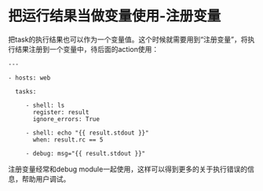 # 把运行结果当做变量使用-注册变量

把task的执行结果也可以作为一个变量值。这个时候就需要用到“注册变量”，将执行结果注册到一个变量中，待后面的action使用：

```
---

- hosts: web

  tasks:

     - shell: ls
       register: result
       ignore_errors: True

     - shell: echo "{{ result.stdout }}"
       when: result.rc == 5

     - debug: msg="{{ result.stdout }}"
```

注册变量经常和debug module一起使用，这样可以得到更多的关于执行错误的信息，帮助用户调试。

